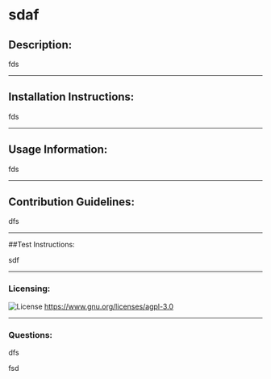 
  # sdaf
  ## Description: 

  fds 

  <hr>

  ## Installation Instructions: 

  fds

  <hr>

  ## Usage Information: 

  fds

  <hr>

  ## Contribution Guidelines: 

  dfs

  <hr>

  ##Test Instructions: 

  sdf

  <hr>

  ### Licensing: 

  ![License](https://img.shields.io/static/v1?label=License&message=GNU_AGPLv3&color=blue) 
    <a href="https://www.gnu.org/licenses/agpl-3.0">https://www.gnu.org/licenses/agpl-3.0</a>
    

  <hr>

  ### Questions: 

  dfs

  fsd

